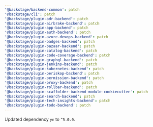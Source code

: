```yaml
---
'@backstage/backend-common': patch
'@backstage/cli': patch
'@backstage/plugin-adr-backend': patch
'@backstage/plugin-airbrake-backend': patch
'@backstage/plugin-app-backend': patch
'@backstage/plugin-auth-backend': patch
'@backstage/plugin-azure-devops-backend': patch
'@backstage/plugin-badges-backend': patch
'@backstage/plugin-bazaar-backend': patch
'@backstage/plugin-catalog-backend': patch
'@backstage/plugin-code-coverage-backend': patch
'@backstage/plugin-graphql-backend': patch
'@backstage/plugin-jenkins-backend': patch
'@backstage/plugin-kubernetes-backend': patch
'@backstage/plugin-periskop-backend': patch
'@backstage/plugin-permission-backend': patch
'@backstage/plugin-proxy-backend': patch
'@backstage/plugin-rollbar-backend': patch
'@backstage/plugin-scaffolder-backend-module-cookiecutter': patch
'@backstage/plugin-search-backend': patch
'@backstage/plugin-tech-insights-backend': patch
'@backstage/plugin-todo-backend': patch
---
```


Updated dependency `yn` to `^5.0.0`.
